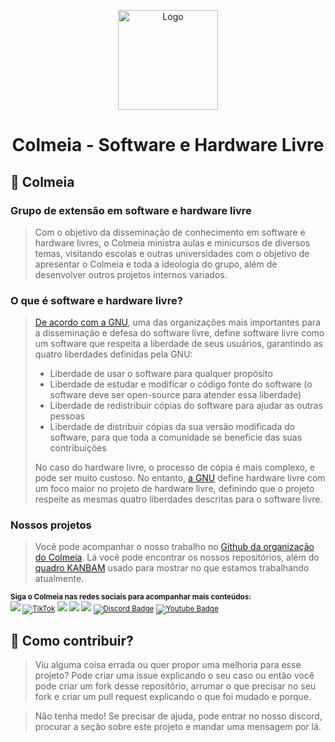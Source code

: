 <p align="center">
    <img src="https://avatars.githubusercontent.com/u/54866625?s=400&u=184d63b6c7ecc161f9ebbad8f6e7b32b2e600253&v=4" alt="Logo" width="160" height="160">
  </a>
  <h1 align="center">Colmeia - Software e Hardware Livre</h1>
</p>

## 🐝 Colmeia
### Grupo de extensão em software e hardware livre
> Com o objetivo da disseminação de conhecimento em software e hardware livres, o Colmeia ministra aulas e minicursos de diversos temas, visitando escolas e outras universidades com o objetivo de apresentar o Colmeia e toda a ideologia do grupo, além de desenvolver outros projetos internos variados.

### O que é software e hardware livre?

> [De acordo com a GNU](https://www.gnu.org/philosophy/free-sw.html), uma das organizações mais importantes para a disseminação e defesa do software livre, define software livre como um software que respeita a liberdade de seus usuários, garantindo as quatro liberdades definidas pela GNU: 
> - Liberdade de usar o software para qualquer propósito
> - Liberdade de estudar e modificar o código fonte do software (o software deve ser open-source para atender essa liberdade)
> - Liberdade de redistribuir cópias do software para ajudar as outras pessoas
> - Liberdade de distribuir cópias da sua versão modificada do software, para que toda a comunidade se beneficie das suas contribuições
>
> No caso do hardware livre, o processo de cópia é mais complexo, e pode ser muito custoso. No entanto, [a GNU](https://www.gnu.org/philosophy/free-hardware-designs.en.html) define hardware livre com um foco maior no projeto de hardware livre, definindo que o projeto respeite as mesmas quatro liberdades descritas para o software livre.
  
### Nossos projetos

> Você pode acompanhar o nosso trabalho no [Github da organização do Colmeia](https://github.com/ColmeiaUDESC). Lá você pode encontrar os nossos repositórios, além do [quadro KANBAM](https://github.com/orgs/ColmeiaUDESC/projects/3) usado para mostrar no que estamos trabalhando atualmente.
  
<sub> <strong>Siga o Colmeia nas redes sociais para acompanhar mais conteúdos: </strong> <br>
[<img src = "https://img.shields.io/badge/GitHub-100000?style=for-the-badge&logo=github&logoColor=white">](https://github.com/ColmeiaUDESC)
[![TikTok](https://img.shields.io/badge/TikTok-%23000000.svg?logo=TikTok&style=for-the-badge&logoColor=white)](https://www.tiktok.com/@colmeiaudesc)
[<img src = "https://img.shields.io/badge/Facebook-1877F2?style=for-the-badge&logo=facebook&logoColor=white">](https://www.facebook.com/colmeiaudesc/)
[<img src = "https://img.shields.io/badge/instagram-%23E4405F.svg?&style=for-the-badge&logo=instagram&logoColor=white">](https://www.instagram.com/colmeiaudesc/)
[<img src="https://img.shields.io/badge/linkedin-%230077B5.svg?&style=for-the-badge&logo=linkedin&logoColor=white" />](https://www.linkedin.com/company/colmeiaudesc)
[![Discord Badge](https://img.shields.io/badge/Discord-5865F2?style=for-the-badge&logo=discord&logoColor=white)](https://discord.gg/yZZsV4xABZ)
[![Youtube Badge](https://img.shields.io/badge/YouTube-FF0000?style=for-the-badge&logo=youtube&logoColor=white)](https://www.youtube.com/channel/UC51KrWL94AfGxI_4l_E7uzA)
</sub>

## 🤝 Como contribuir?
> Viu alguma coisa errada ou quer propor uma melhoria para esse projeto? Pode criar uma issue explicando o seu caso ou então você pode criar um fork desse repositório, arrumar o que precisar no seu fork e criar um pull request explicando o que foi mudado e porque.

> Não tenha medo! Se precisar de ajuda, pode entrar no nosso discord, procurar a seção sobre este projeto e mandar uma mensagem por lá.
